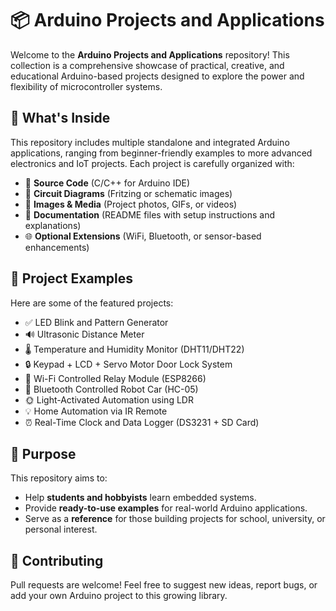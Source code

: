 # 📦 Arduino Projects and Applications

Welcome to the **Arduino Projects and Applications** repository! This collection is a comprehensive showcase of practical, creative, and educational Arduino-based projects designed to explore the power and flexibility of microcontroller systems.

## 🔧 What's Inside

This repository includes multiple standalone and integrated Arduino applications, ranging from beginner-friendly examples to more advanced electronics and IoT projects. Each project is carefully organized with:

- 📄 **Source Code** (C/C++ for Arduino IDE)
- 📐 **Circuit Diagrams** (Fritzing or schematic images)
- 📸 **Images & Media** (Project photos, GIFs, or videos)
- 📘 **Documentation** (README files with setup instructions and explanations)
- 🌐 **Optional Extensions** (WiFi, Bluetooth, or sensor-based enhancements)

## 🧠 Project Examples

Here are some of the featured projects:

- ✅ LED Blink and Pattern Generator  
- 🔊 Ultrasonic Distance Meter  
- 🌡️ Temperature and Humidity Monitor (DHT11/DHT22)  
- 🔒 Keypad + LCD + Servo Motor Door Lock System  
- 📶 Wi-Fi Controlled Relay Module (ESP8266)  
- 📱 Bluetooth Controlled Robot Car (HC-05)  
- 🌞 Light-Activated Automation using LDR  
- 💡 Home Automation via IR Remote  
- ⏰ Real-Time Clock and Data Logger (DS3231 + SD Card)

## 🚀 Purpose

This repository aims to:
- Help **students and hobbyists** learn embedded systems.
- Provide **ready-to-use examples** for real-world Arduino applications.
- Serve as a **reference** for those building projects for school, university, or personal interest.

## 🤝 Contributing

Pull requests are welcome! Feel free to suggest new ideas, report bugs, or add your own Arduino project to this growing library.
